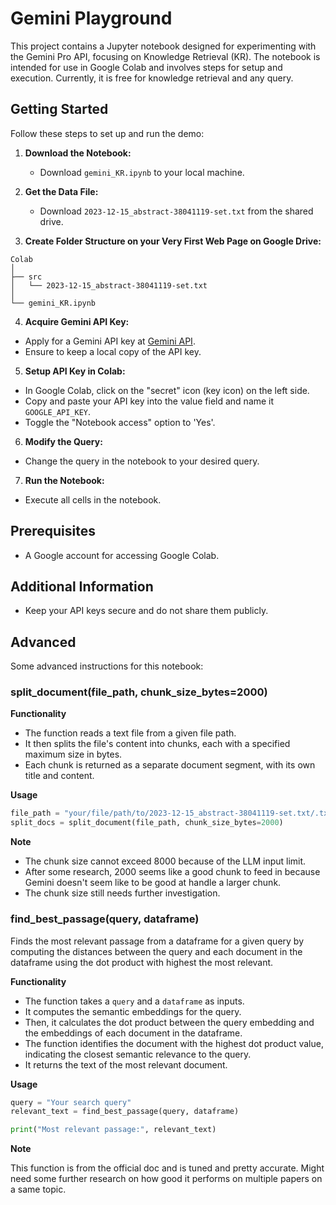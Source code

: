 # Gemini Playground

This project contains a Jupyter notebook designed for experimenting with the Gemini Pro API, focusing on Knowledge Retrieval (KR). The notebook is intended for use in Google Colab and involves steps for setup and execution.
Currently, it is free for knowledge retrieval and any query. 

## Getting Started

Follow these steps to set up and run the demo:

1. **Download the Notebook:**
   - Download `gemini_KR.ipynb` to your local machine.

2. **Get the Data File:**
   - Download `2023-12-15_abstract-38041119-set.txt` from the shared drive.

3. **Create Folder Structure on your Very First Web Page on Google Drive:**

```
Colab
│
├── src
│   └── 2023-12-15_abstract-38041119-set.txt
│
└── gemini_KR.ipynb
```


4. **Acquire Gemini API Key:**
- Apply for a Gemini API key at [Gemini API](https://makersuite.google.com/).
- Ensure to keep a local copy of the API key.

5. **Setup API Key in Colab:**
- In Google Colab, click on the "secret" icon (key icon) on the left side.
- Copy and paste your API key into the value field and name it `GOOGLE_API_KEY`.
- Toggle the "Notebook access" option to 'Yes'.

6. **Modify the Query:**
- Change the query in the notebook to your desired query.

7. **Run the Notebook:**
- Execute all cells in the notebook.

## Prerequisites

- A Google account for accessing Google Colab.

## Additional Information

- Keep your API keys secure and do not share them publicly.

## Advanced

Some advanced instructions for this notebook:

### split_document(file_path, chunk_size_bytes=2000)
**Functionality**

- The function reads a text file from a given file path.
- It then splits the file's content into chunks, each with a specified maximum size in bytes.
- Each chunk is returned as a separate document segment, with its own title and content.

**Usage**

```python
file_path = "your/file/path/to/2023-12-15_abstract-38041119-set.txt/.txt"
split_docs = split_document(file_path, chunk_size_bytes=2000)
```

**Note**
- The chunk size cannot exceed 8000 because of the LLM input limit.
- After some research, 2000 seems like a good chunk to feed in because Gemini doesn't seem like to be good at handle a larger chunk.
- The chunk size still needs further investigation.

### find_best_passage(query, dataframe)

Finds the most relevant passage from a dataframe for a given query by computing 
  the distances between the query and each document in the dataframe using the dot product
  with highest the most relevant.

**Functionality**

- The function takes a `query` and a `dataframe` as inputs.
- It computes the semantic embeddings for the query.
- Then, it calculates the dot product between the query embedding and the embeddings of each document in the dataframe.
- The function identifies the document with the highest dot product value, indicating the closest semantic relevance to the query.
- It returns the text of the most relevant document.

**Usage**

```python
query = "Your search query"
relevant_text = find_best_passage(query, dataframe)

print("Most relevant passage:", relevant_text)
```

**Note**

This function is from the official doc and is tuned and pretty accurate. Might need some further research on how good it performs on multiple papers on a same topic.
